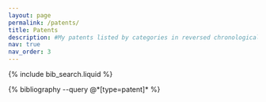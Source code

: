 ```yaml
---
layout: page
permalink: /patents/
title: Patents
description: #My patents listed by categories in reversed chronological order
nav: true
nav_order: 3
---
```


<!-- _pages/patents.md -->

{% include bib_search.liquid %}

<!-- Patent Feature -->
<div class="publications">
  {% bibliography --query @*[type=patent]* %}
</div>
